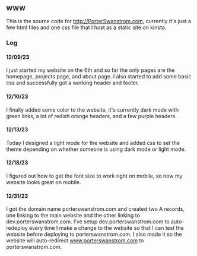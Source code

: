 ### WWW

This is the source code for http://PorterSwanstrom.com, currently
it's just a few html files and one css file that I host as a static
site on kinsta.

### Log

#### 12/09/23
I just started my website on the 6th and so far the only pages are
the homepage, projects page, and about page. I also started to add
some basic css and successfully got a working header and footer.

#### 12/10/23
I finally added some color to the website, it's currently dark mode with
green links, a lot of redish orange headers, and a few purple headers.

#### 12/13/23
Today I designed a light mode for the website and added css to set the
theme depending on whether someone is using dark mode or light mode.

#### 12/18/23
I figured out how to get the font size to work right on mobile, so now
my website looks great on mobile.

#### 12/31/23
I got the domain name porterswanstrom.com and created two A records, one
linking to the main website and the other linking to dev.porterswanstrom.com.
I've setup dev.porterswanstrom.com to auto-redeploy every time I make a
change to the website so that I can test the website before deploying to
porterswanstrom.com. I also made it so the website will auto-redirect
www.porterswanstrom.com to porterswanstrom.com.